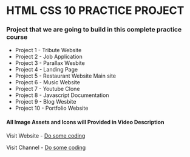 # HTML CSS 10 PRACTICE PROJECT

### Project that we are going to build in this complete practice course

- Project 1 - Tribute Website
- Project 2 - Job Application
- Project 3 - Parallax Wesbite
- Project 4 - Landing Page
- Project 5 - Restaurant Website Main site
- Project 6 - Music Website
- Project 7 - Youtube Clone
- Project 8 - Javascript Documentation
- Project 9 - Blog Wesbite
- Project 10 - Portfolio Website

#### All Image Assets and Icons will Provided in Video Description

Visit Website - [Do some coding](https://www.dosomecoding.com)

Visit Channel - [Do some coding](https://www.youtube.com/c/dosomecoding)
